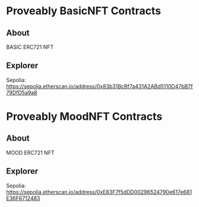# Proveably BasicNFT Contracts

## About

BASIC ERC721 NFT

## Explorer

Sepolia: https://sepolia.etherscan.io/address/0x83b31BcBf7a431A2ABd5110D47bB7f79DfD5a9a8

# Proveably MoodNFT Contracts

## About

MOOD ERC721 NFT

## Explorer

Sepolia: https://sepolia.etherscan.io/address/0xE83F7f5dDD00296524790e617e681E36F6712483
